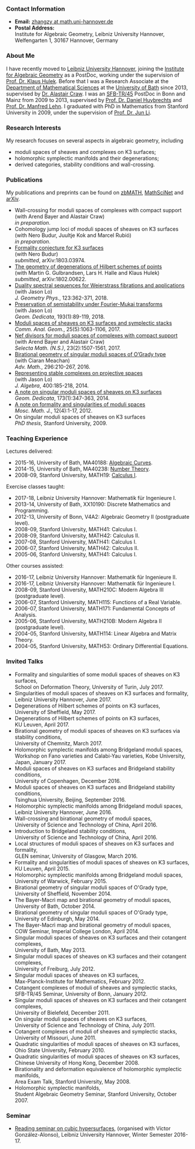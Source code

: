 ### Contact Information
* **Email:** [zhangzy at math.uni-hannover.de](mailto:zhangzy@math.uni-hannover.de)
* **Postal Address:**  
Institute for Algebraic Geometry, Leibniz University Hannover,  
Welfengarten 1, 30167 Hannover, Germany


### About Me
I have recently moved to [Leibniz University Hannover](http://www.uni-hannover.de), joining the [Institute for Algebraic Geometry](http://www.iag.uni-hannover.de) as a PostDoc, working under the supervision of [Prof. Dr. Klaus Hulek](http://www.iag.uni-hannover.de/hulek.html). Before that I was a Research Associate at the [Department of Mathematical Sciences](http://www.bath.ac.uk/math-sci) at the [University of Bath](http://www.bath.ac.uk) since 2013, supervised by [Dr. Alastair Craw](http://people.bath.ac.uk/ac886/). I was an [SFB-TR/45](http://www.sfb45.de) PostDoc in Bonn and Mainz from 2009 to 2013, supervised by [Prof. Dr. Daniel Huybrechts](http://www.math.uni-bonn.de/~huybrech/) and [Prof. Dr. Manfred Lehn](http://www.agtz.mathematik.uni-mainz.de/topologie-und-geometrie/prof-dr-manfred-lehn/). I graduated with PhD in Mathematics from Stanford University in 2009, under the supervision of [Prof. Dr. Jun Li](http://math.stanford.edu/~jli/).

### Research Interests
My research focuses on several aspects in algebraic geometry, including
* moduli spaces of sheaves and complexes on K3 surfaces;
* holomorphic symplectic manifolds and their degenerations;
* derived categories, stability conditions and wall-crossing.

### Publications
My publications and preprints can be found on [zbMATH](https://zbmath.org/?q=ai:zhang.ziyu), [MathSciNet](http://www.ams.org/mathscinet/search/publications.html?pg4=AUCN&s4=Zhang%2C+Ziyu) and [arXiv](https://arxiv.org/find/grp_math/1/au:+Zhang_Ziyu/0/1/0/all/0/1).
* Wall-crossing for moduli spaces of complexes with compact support<br/>
(with Arend Bayer and Alastair Craw)<br/>
*in preparation*.
* Cohomology jump loci of moduli spaces of sheaves on K3 surfaces<br/>
(with Nero Budur, Juultje Kok and Marcel Rubió)<br/>
*in preparation*.
* [Formality conjecture for K3 surfaces](./formality-conjecture.pdf)<br/>
(with Nero Budur)<br/>
*submitted*, arXiv:1803.03974.
* [The geometry of degenerations of Hilbert schemes of points](./geometry-degenerations-hilbert.pdf)<br/>
(with Martin G. Gulbrandsen, Lars H. Halle and Klaus Hulek)<br/>
*submitted*, arXiv:1802.00622.
* [Duality spectral sequences for Weierstrass fibrations and applications](./duality-spectral-sequences.pdf)<br/>
(with Jason Lo)<br/>
*J. Geometry Phys.*, 123:362-371, 2018.
* [Preservation of semistability under Fourier-Mukai transforms](./preservation-semistability.pdf)<br/>
(with Jason Lo)<br/>
*Geom. Dedicata*, 193(1):89-119, 2018.
* [Moduli spaces of sheaves on K3 surfaces and symplectic stacks](./cotangent-complex.pdf)<br/>
*Comm. Anal. Geom.*, 25(5):1063-1106, 2017.
* [Nef divisors for moduli spaces of complexes with compact support](./nef-divisor-moduli.pdf)<br/>
(with Arend Bayer and Alastair Craw)<br/>
*Selecta Math. (N.S.)*, 23(2):1507-1561, 2017.
* [Birational geometry of singular moduli spaces of O’Grady type](./birational-singular.pdf)<br/>
(with Ciaran Meachan)<br/>
*Adv. Math.*, 296:210-267, 2016.
* [Representing stable complexes on projective spaces](./stable-complexes-projective.pdf)<br/>
(with Jason Lo)<br/>
*J. Algebra*, 400:185-218, 2014.
* [A note on singular moduli spaces of sheaves on K3 surfaces](./singular-moduli-space.pdf)<br/>
*Geom. Dedicata*, 173(1):347-363, 2014.
* [A note on formality and singularities of moduli spaces](./formality-singularity.pdf)<br/>
*Mosc. Math. J.*, 12(4):1-17, 2012.
* On singular moduli spaces of sheaves on K3 surfaces<br/>
*PhD thesis*, Stanford University, 2009.

### Teaching Experience
Lectures delivered:
* 2015-16, University of Bath, MA40188: [Algebraic Curves](https://ziyuzhang.github.io/ma40188/).
* 2014-15, University of Bath, MA40238: [Number Theory](https://ziyuzhang.github.io/ma40238/).
* 2008-09, Stanford University, MATH19: [Calculus I](https://ziyuzhang.github.io/math19/).

Exercise classes taught:
* 2017-18, Leibniz University Hannover: Mathematik für Ingenieure I.
* 2013-14, University of Bath, XX10190: Discrete Mathematics and Programming.
* 2012-13, University of Bonn, V4A2: Algebraic Geometry II (postgraduate level).
* 2008-09, Stanford University, MATH41: Calculus I.
* 2008-09, Stanford University, MATH42: Calculus II.
* 2007-08, Stanford University, MATH41: Calculus I.
* 2006-07, Stanford University, MATH42: Calculus II.
* 2005-06, Stanford University, MATH41: Calculus I.

Other courses assisted:
* 2016-17, Leibniz University Hannover: Mathematik für Ingenieure II.
* 2016-17, Leibniz University Hannover: Mathematik für Ingenieure I.
* 2008-09, Stanford University, MATH210C: Modern Algebra III (postgraduate level).
* 2006-07, Stanford University, MATH115: Functions of a Real Variable.
* 2006-07, Stanford University, MATH171: Fundamental Concepts of Analysis.
* 2005-06, Stanford University, MATH210B: Modern Algebra II (postgraduate level).
* 2004-05, Stanford University, MATH114: Linear Algebra and Matrix Theory.
* 2004-05, Stanford University, MATH53: Ordinary Differential Equations.

### Invited Talks
* Formality and singularities of some moduli spaces of sheaves on K3 surfaces,<br/>
School on Deformation Theory, University of Turin, July 2017.
* Singularities of moduli spaces of sheaves on K3 surfaces and formality,<br/>
Leibniz University Hannover, June 2017.
* Degenerations of Hilbert schemes of points on K3 surfaces,<br/>
University of Sheffield, May 2017.
* Degenerations of Hilbert schemes of points on K3 surfaces,<br/>
KU Leuven, April 2017.
* Birational geometry of moduli spaces of sheaves on K3 surfaces via stability conditions,<br/>
University of Chemnitz, March 2017.
* Holomorphic symplectic manifolds among Bridgeland moduli spaces,<br/>
Workshop on Fano varieties and Calabi-Yau varieties, Kobe University, Japan, January 2017.
* Moduli spaces of sheaves on K3 surfaces and Bridgeland stability conditions,<br/>
University of Copenhagen, December 2016.
* Moduli spaces of sheaves on K3 surfaces and Bridgeland stability conditions,<br/>
Tsinghua University, Beijing, September 2016.
* Holomorphic symplectic manifolds among Bridgeland moduli spaces,<br/>
Leibniz University Hannover, June 2016.
* Wall-crossing and birational geometry of moduli spaces,<br/>
University of Science and Technology of China, April 2016.
* Introduction to Bridgeland stability conditions,<br/>
University of Science and Technology of China, April 2016.
* Local structures of moduli spaces of sheaves on K3 surfaces and formality,<br/>
GLEN seminar, University of Glasgow, March 2016.
* Formality and singularities of moduli spaces of sheaves on K3 surfaces,<br/>
KU Leuven, April 2015.
* Holomorphic symplectic manifolds among Bridgeland moduli spaces,<br/>
University of Warwick, February 2015.
* Birational geometry of singular moduli spaces of O'Grady type,<br/>
University of Sheffield, November 2014.
* The Bayer-Macrì map and birational geometry of moduli spaces,<br/>
University of Bath, October 2014.
* Birational geometry of singular moduli spaces of O'Grady type,<br/>
University of Edinburgh, May 2014.
* The Bayer-Macrì map and birational geometry of moduli spaces,<br/>
COW Seminar, Imperial College London, April 2014.
* Singular moduli spaces of sheaves on K3 surfaces and their cotangent complexes,<br/>
University of Bath, May 2013.
* Singular moduli spaces of sheaves on K3 surfaces and their cotangent complexes,<br/>
University of Freiburg, July 2012.
* Singular moduli spaces of sheaves on K3 surfaces,<br/>
Max-Planck-Institute for Mathematics, February 2012.
* Cotangent complexes of moduli of sheaves and symplectic stacks,<br/>
SFB-TR/45 Seminar, University of Bonn, January 2012.
* Singular moduli spaces of sheaves on K3 surfaces and their cotangent complexes,<br/>
University of Bielefeld, December 2011.
* On singular moduli spaces of sheaves on K3 surfaces,<br/>
University of Science and Technology of China, July 2011.
* Cotangent complexes of moduli of sheaves and symplectic stacks,<br/>
University of Missouri, June 2011.
* Quadratic singularities of moduli spaces of sheaves on K3 surfaces,<br/>
Ohio State University, February 2010.
* Quadratic singularities of moduli spaces of sheaves on K3 surfaces,<br/>
Chinese University of Hong Kong, December 2008.
* Birationality and deformation equivalence of holomorphic symplectic manifolds,<br/>
Area Exam Talk, Stanford University, May 2008.
* Holomorphic symplectic manifolds,<br/>
Student Algebraic Geometry Seminar, Stanford University, October 2007.

### Seminar
* [Reading seminar on cubic hypersurfaces](./seminar-cubic-hypersurfaces.pdf), (organised with Víctor González-Alonso),
Leibniz University Hannover, Winter Semester 2016-17.
